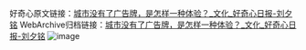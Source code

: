 好奇心原文链接：[城市没有了广告牌，是怎样一种体验？_文化_好奇心日报-刘夕铭](https://www.qdaily.com/articles/9549.html)
WebArchive归档链接：[城市没有了广告牌，是怎样一种体验？_文化_好奇心日报-刘夕铭](http://web.archive.org/web/20190623154502/https://www.qdaily.com/articles/9549.html)
![image](http://ww3.sinaimg.cn/large/007d5XDply1g3vfnx8g56j30u03k7b29)